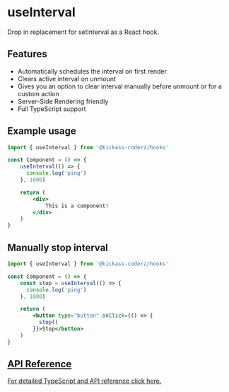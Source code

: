 # useInterval

Drop in replacement for setInterval as a React hook.

## Features

- Automatically schedules the interval on first render
- Clears active interval on unmount
- Gives you an option to clear interval manually before unmount or for a custom action
- Server-Side Rendering friendly
- Full TypeScript support

## Example usage

```jsx
import { useInterval } from '@kickass-coderz/hooks'

const Component = () => {
    useInterval(() => {
      console.log('ping')
    }, 1000)

    return (
        <div>
            This is a component!
        </div>
    )
}
```

## Manually stop interval

```jsx
import { useInterval } from '@kickass-coderz/hooks'

const Component = () => {
    const stop = useInterval(() => {
      console.log('ping')
    }, 1000)

    return (
        <button type="button" onClick={() => {
          stop()
        }}>Stop</button>
    )
}
```

## [API Reference](/docs/types/use-interval)

[For detailed TypeScript and API reference click here.](/docs/types/use-interval)
